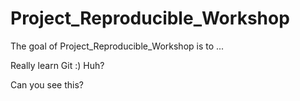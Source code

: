 
# Project_Reproducible_Workshop

<!-- badges: start -->
<!-- badges: end -->

The goal of Project_Reproducible_Workshop is to ...

Really learn Git :)
Huh?

Can you see this?


